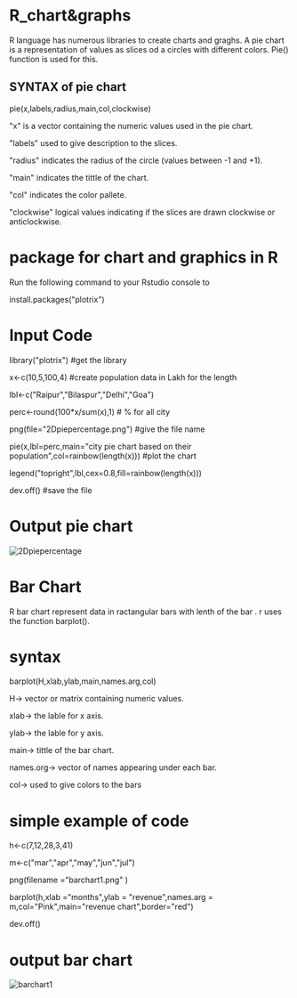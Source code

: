 # R_chart&graphs
R language has numerous libraries to create charts and graghs. A pie chart is a representation of values as slices od a circles with different colors. Pie() function is used for this.

## SYNTAX of pie chart

pie(x,labels,radius,main,col,clockwise)

"x" is a vector containing the numeric values used in the pie chart.

"labels" used to give description to the slices.

"radius" indicates the radius of the circle (values between -1 and +1).

"main" indicates the tittle of the chart.

"col" indicates the color pallete.

"clockwise" logical values indicating if the slices are drawn clockwise or anticlockwise.

# package for chart and graphics in R
Run the following command to your Rstudio console to 

install.packages("plotrix")

# Input Code
library("plotrix")            #get the library

x<-c(10,5,100,4)              #create population data in Lakh for the length

lbl<-c("Raipur","Bilaspur","Delhi","Goa") 

perc<-round(100*x/sum(x),1)       # % for all city

png(file="2Dpiepercentage.png")        #give the file name

pie(x,lbl=perc,main="city pie chart based on their population",col=rainbow(length(x))) #plot the chart

legend("topright",lbl,cex=0.8,fill=rainbow(length(x)))

dev.off()     #save the file

# Output pie chart
![2Dpiepercentage](https://user-images.githubusercontent.com/70443251/112511524-7e749300-8db8-11eb-9446-919e630a8a72.png)

# Bar Chart
R bar chart represent data in ractangular bars with lenth of the bar . r uses the function barplot().
# syntax
barplot(H,xlab,ylab,main,names.arg,col)

H-> vector or matrix containing numeric values.

xlab-> the lable for x axis.

ylab-> the lable for y axis.

main-> tittle of the bar chart.

names.org-> vector of names appearing under each bar.

col-> used to give colors to the bars
# simple example of code
h<-c(7,12,28,3,41)

m<-c("mar","apr","may","jun","jul")

png(filename ="barchart1.png" )

barplot(h,xlab ="months",ylab = "revenue",names.arg = m,col="Pink",main="revenue chart",border="red")

dev.off()

# output bar chart
![barchart1](https://user-images.githubusercontent.com/70443251/112587689-1065b580-8e24-11eb-91b1-7d3bb63e23d8.png)

